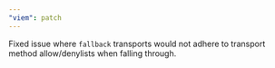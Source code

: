 ```yaml
---
"viem": patch
---
```


Fixed issue where `fallback` transports would not adhere to transport method allow/denylists when falling through.
